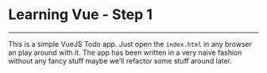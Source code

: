 # Learning Vue - Step 1
---
This is a simple VueJS  Todo app. Just open the `index.html` in any browser an play around with it.
The app has been written in a very naive fashion without any fancy stuff maybe we’ll refactor some stuff around later.